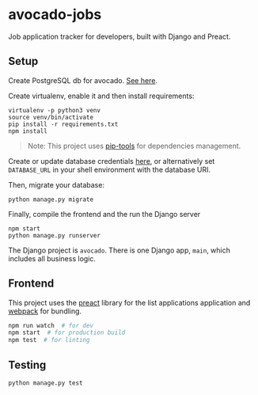# avocado-jobs

Job application tracker for developers, built with Django and Preact.


## Setup

Create PostgreSQL db for avocado. [See here](https://gist.github.com/sirodoht/0666e232e1baf76f76bac43eb2600e2b).

Create virtualenv, enable it and then install requirements:
```
virtualenv -p python3 venv
source venv/bin/activate
pip install -r requirements.txt
npm install
```

> Note: This project uses [pip-tools](https://github.com/jazzband/pip-tools) for dependencies management.

Create or update database credentials [here](https://github.com/sirodoht/avocado-jobs/blob/master/avocado/settings.py#L95-L102),
or alternatively set `DATABASE_URL` in your shell environment with the database URI.

Then, migrate your database:
```
python manage.py migrate
```

Finally, compile the frontend  and the run the Django server
```
npm start
python manage.py runserver
```

The Django project is `avocado`. There is one Django app, `main`, which includes
all business logic.


## Frontend

This project uses the [preact](https://github.com/developit/preact) library for the list applications application
and [webpack](https://webpack.js.org/) for bundling.

```sh
npm run watch  # for dev
npm start  # for production build
npm test  # for linting
```


## Testing

```
python manage.py test
```
